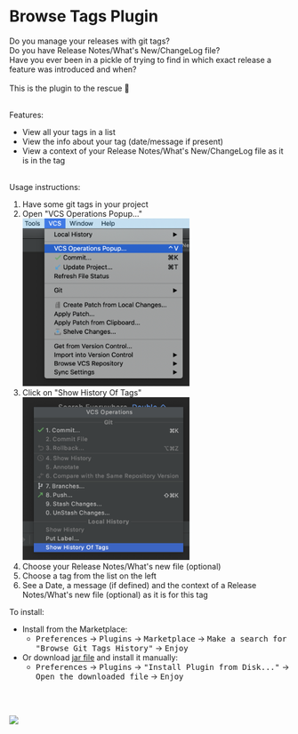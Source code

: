 # Browse Tags Plugin
Do you manage your releases with git tags?<br>
Do you have Release Notes/What's New/ChangeLog file?<br>
Have you ever been in a pickle of trying to find in which exact release a feature was introduced and when?<br><br>
This is the plugin to the rescue  :tada:
<br><br>

Features:
- View all your tags in a list
- View the info about your tag (date/message if present)
- View a context of your Release Notes/What's New/ChangeLog file as it is in the tag
<br><br>

Usage instructions:
<ol>
<li>Have some git tags in your project</li>
<li>Open "VCS Operations Popup..."</li>
<img src="media/vcs_menu.png" width="300">
<li>Click on "Show History Of Tags"</li>
<img src="media/vcs_popup.png" width="300">
<li>Choose your Release Notes/What's new file (optional)</li>
<li>Choose a tag from the list on the left</li>
<li>See a Date, a message (if defined) and the context of a Release Notes/What's new file (optional) as it is for this tag</li>
</ol>
  
To install:
- Install from the Marketplace:
  - <kbd>Preferences</kbd> -> <kbd>Plugins</kbd> -> <kbd>Marketplace</kbd> -> <kbd>Make a search for "Browse Git Tags History"</kbd> -> <kbd>Enjoy</kbd>
- Or download [jar file](build/libs/browse-tags-plugin-1.2.jar) and install it manually:
  - <kbd>Preferences</kbd> -> <kbd>Plugins</kbd> -> <kbd>"Install Plugin from Disk..."</kbd> -> <kbd>Open the downloaded file</kbd> -> <kbd>Enjoy</kbd>

<br><br>
  
<img src="media/browse_tags_plugin.gif">

